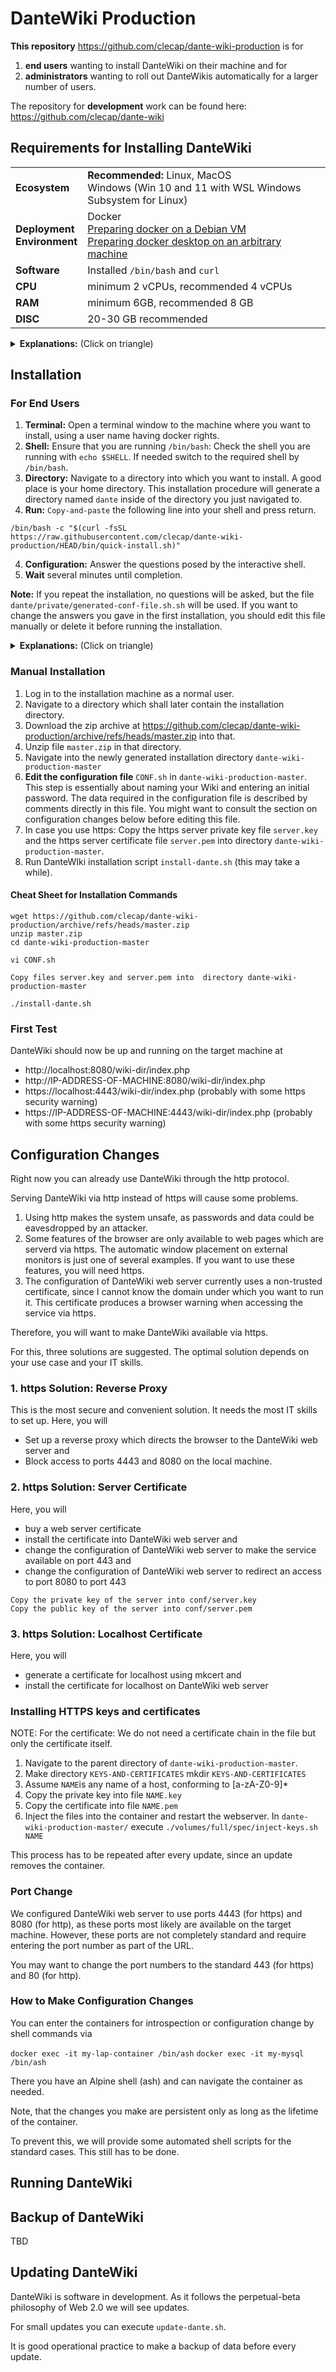 # DanteWiki Production

<b>This repository</b> https://github.com/clecap/dante-wiki-production is for 
1. **end users** wanting to install DanteWiki on their machine and for 
2. **administrators** wanting to roll out DanteWikis automatically for a larger number of users.

The repository for <b>development</b> work can be found here: https://github.com/clecap/dante-wiki

## Requirements for Installing DanteWiki

<table>
<tr><td><b>Ecosystem</b></td><td><b>Recommended:</b> Linux, MacOS<br>Windows (Win 10 and 11 with WSL Windows Subsystem for Linux)</td></tr>
<tr><td><b>Deployment<br> Environment</b></td><td>Docker<br>
  <a href="doc/README-docker.md">Preparing docker on a Debian VM</a><br>
  <a href="https://docs.docker.com/engine/install/">Preparing docker desktop on an arbitrary machine</a>
</td></tr>
<tr><td><b>Software</b></td><td>
 Installed <code>/bin/bash</code> and <code>curl</code></td></tr>
<tr><td><b>CPU</b></td><td>minimum 2 vCPUs, recommended 4 vCPUs</td></tr>
<tr><td><b>RAM</b></td><td>minimum 6GB, recommended 8 GB</td></tr>
<tr><td><b>DISC</b></td><td>20-30 GB recommended</td></tr>
</table>

<details>
<summary><b>Explanations:</b> (Click on triangle)</summary>

<b>Docker:</b> DanteWiki is based on two Docker images, so you need a possibility to run Docker images. A traditional docker server is fine, but DanteWiki will also run on medium-sized laptops. It consists of a web-server, a PHP application process, which is a MediaWiki modification, and a number of latex processes. It uses extensive caching. It is not a microservice architecture and can make use of 
multicore / multithreade architectures for speeding up reaction time.

<b>Requirements:</b> We currently run the system on our development machine with 8 vCPUs, 8 GB Memory and 30 GB Disc and we are studying performance to cut down on this.

</details> 

## Installation

### For End Users
1. **Terminal:** Open a terminal window to the machine where you want to install, using a user name having docker rights.
2. **Shell:** Ensure that you are running `/bin/bash`:
  Check the shell you are running with `echo $SHELL`.
  If needed switch to the required shell by `/bin/bash`.
2. **Directory:** Navigate to a directory into which you want to install. 
  A good place is your home directory.
  This installation procedure will generate a directory named `dante` inside of the directory you just navigated to. 
3. **Run:** `Copy-and-paste` the following line into your shell and press return.

```
/bin/bash -c "$(curl -fsSL https://raw.githubusercontent.com/clecap/dante-wiki-production/HEAD/bin/quick-install.sh)"
```
4. **Configuration:** Answer the questions posed by the interactive shell.
5. **Wait** several minutes until completion.


<b>Note:</b> 
If you repeat the installation, no questions will be asked, but the file `dante/private/generated-conf-file.sh.sh` will be used. If you want to change the answers you gave in the first installation, you should edit this file manually
or delete it before running the installation.

<details>
<summary><b>Explanations:</b> (Click on triangle)</summary>

<div style="background-color:cyan">

`curl` will download an install script and `/bin/bash` will execute it on your machine.

Explanation of the curl parameters:
<table style="border-collapse:collapse;" cellpadding=0 cellspacing=10>
<tr><td>-f</td><td>Fail silently on server errors.</td></tr>
<tr><td>-s</td><td>Do not show a progress meter.</td></tr>
<tr><td>-S</td><td>Show error messages on all other errors.</td></tr>
<tr><td>-L</td><td>Follow redirects when received from the server.</td></tr>
</table>

Explanation `quick-install.sh`:
1.
2.
3.
</div>
</details>


### Manual Installation

1. Log in to the installation machine as a normal user.
2. Navigate to a directory which shall later contain the installation directory.
2. Download the zip archive at https://github.com/clecap/dante-wiki-production/archive/refs/heads/master.zip into that.
3. Unzip file `master.zip` in that directory.
4. Navigate into the newly generated installation directory `dante-wiki-production-master`
5. **Edit the configuration file** `CONF.sh` in `dante-wiki-production-master`. 
  This step is essentially about naming your Wiki and entering an initial password.
  The data required in the configuration file is described by comments directly in this file. 
  You might want to consult the section on configuration changes below before editing this file.
6. In case you use https: Copy the https server private key file `server.key` and the https server certificate file `server.pem` 
into directory `dante-wiki-production-master`.
7. Run DanteWIki installation script `install-dante.sh` (this may take a while).

#### Cheat Sheet for Installation Commands

```
wget https://github.com/clecap/dante-wiki-production/archive/refs/heads/master.zip
unzip master.zip
cd dante-wiki-production-master

vi CONF.sh

Copy files server.key and server.pem into  directory dante-wiki-production-master

./install-dante.sh
```

### First Test

DanteWiki should now be up and running on the target machine at 

* http://localhost:8080/wiki-dir/index.php
* http://IP-ADDRESS-OF-MACHINE:8080/wiki-dir/index.php
* https://localhost:4443/wiki-dir/index.php (probably with some https security warning)
* https://IP-ADDRESS-OF-MACHINE:4443/wiki-dir/index.php (probably with some https security warning)


## Configuration Changes

Right now you can already use DanteWiki through the http protocol. 

Serving DanteWiki via http instead of https will cause some problems. 

1. Using http makes the system unsafe, as passwords and data could be eavesdropped by an attacker. 
2. Some features of the browser are only available to web pages which are serverd via https. 
  The automatic window placement on external monitors is just one of several examples.
  If you want to use these features, you will need https.
3. The configuration of DanteWiki web server currently uses a non-trusted certificate, since I cannot know
the domain under which you want to run it. This certificate produces a browser warning when accessing the service via https.

Therefore, you will want to make DanteWiki available via https. 

For this, three solutions are suggested. The optimal solution depends on your use case and your IT skills.

### 1. https Solution: Reverse Proxy

This is the most secure and convenient solution. It needs the most IT skills to set up.
Here, you will
* Set up a reverse proxy which directs the browser to the DanteWiki web server and
* Block access to ports 4443 and 8080 on the local machine.

### 2. https Solution: Server Certificate

Here, you will
* buy a web server certificate
* install the certificate into DanteWiki web server and
* change the configuration of DanteWiki web server to make the service available on port 443 and
* change the configuration of DanteWiki web server to redirect an access to port 8080 to port 443

```
Copy the private key of the server into conf/server.key
Copy the public key of the server into conf/server.pem
```


### 3. https Solution: Localhost Certificate

Here, you will
* generate a certificate for localhost using mkcert and
* install the certificate for localhost on DanteWiki web server


### Installing HTTPS keys and certificates

NOTE: For the certificate: We do not need a certificate chain in the file but only the certificate itself.

1. Navigate to the parent directory of `dante-wiki-production-master`.
2. Make directory `KEYS-AND-CERTIFICATES`
  mkdir `KEYS-AND-CERTIFICATES`
3. Assume `NAME`is any name of a host, conforming to [a-zA-Z0-9]*
4. Copy the private key into file `NAME.key`
4. Copy the certificate into file `NAME.pem`
5. Inject the files into the container and restart the webserver.
 In `dante-wiki-production-master/` execute `./volumes/full/spec/inject-keys.sh  NAME`

This process has to be repeated after every update, since an update removes the container.


### Port Change

We configured DanteWiki web server to use ports 4443 (for https) and 8080 (for http), as these ports most likely are
available on the target machine. However, these ports are not completely standard and require entering the port
number as part of the URL.

You may want to change the port numbers to the standard 443 (for https) and 80 (for http).

### How to Make Configuration Changes

You can enter the containers for introspection or configuration change by shell commands via

`docker exec -it my-lap-container /bin/ash`
`docker exec -it my-mysql /bin/ash`

There you have an Alpine shell (ash) and can navigate the container as needed.

Note, that the changes you make are persistent only as long as the lifetime of the container.

To prevent this, we will provide some automated shell scripts for the standard cases. This still has to be done.


## Running DanteWiki

## Backup of DanteWiki

TBD

## Updating DanteWiki

DanteWiki is software in development. As it follows the perpetual-beta philosophy of Web 2.0 we will see updates.

For small updates you can execute `update-dante.sh`. 

It is good operational practice to make a backup of data before every update.
